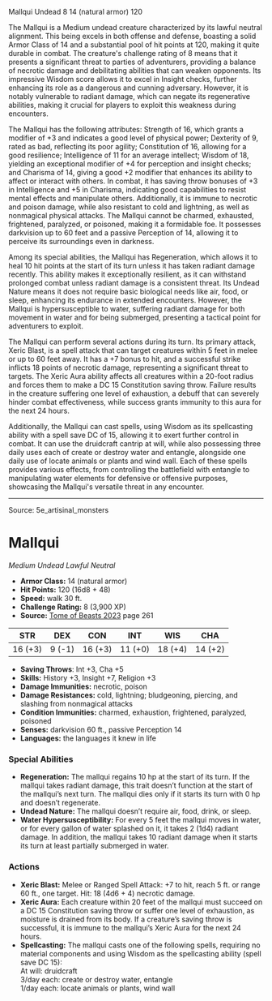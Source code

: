 <MonsterName/>Mallqui</MonsterName>
<CreatureType/>Undead</CreatureType>
<CR/>8</CR>
<AC/>14 (natural armor)</AC>
<HP/>120</HP>
<summary>The Mallqui is a Medium undead creature characterized by its lawful neutral alignment. This being excels in both offense and defense, boasting a solid Armor Class of 14 and a substantial pool of hit points at 120, making it quite durable in combat. The creature's challenge rating of 8 means that it presents a significant threat to parties of adventurers, providing a balance of necrotic damage and debilitating abilities that can weaken opponents. Its impressive Wisdom score allows it to excel in Insight checks, further enhancing its role as a dangerous and cunning adversary. However, it is notably vulnerable to radiant damage, which can negate its regenerative abilities, making it crucial for players to exploit this weakness during encounters. </summary>

<detail>

The Mallqui has the following attributes: Strength of 16, which grants a modifier of +3 and indicates a good level of physical power; Dexterity of 9, rated as bad, reflecting its poor agility; Constitution of 16, allowing for a good resilience; Intelligence of 11 for an average intellect; Wisdom of 18, yielding an exceptional modifier of +4 for perception and insight checks; and Charisma of 14, giving a good +2 modifier that enhances its ability to affect or interact with others. In combat, it has saving throw bonuses of +3 in Intelligence and +5 in Charisma, indicating good capabilities to resist mental effects and manipulate others. Additionally, it is immune to necrotic and poison damage, while also resistant to cold and lightning, as well as nonmagical physical attacks. The Mallqui cannot be charmed, exhausted, frightened, paralyzed, or poisoned, making it a formidable foe. It possesses darkvision up to 60 feet and a passive Perception of 14, allowing it to perceive its surroundings even in darkness.

Among its special abilities, the Mallqui has Regeneration, which allows it to heal 10 hit points at the start of its turn unless it has taken radiant damage recently. This ability makes it exceptionally resilient, as it can withstand prolonged combat unless radiant damage is a consistent threat. Its Undead Nature means it does not require basic biological needs like air, food, or sleep, enhancing its endurance in extended encounters. However, the Mallqui is hypersusceptible to water, suffering radiant damage for both movement in water and for being submerged, presenting a tactical point for adventurers to exploit.

The Mallqui can perform several actions during its turn. Its primary attack, Xeric Blast, is a spell attack that can target creatures within 5 feet in melee or up to 60 feet away. It has a +7 bonus to hit, and a successful strike inflicts 18 points of necrotic damage, representing a significant threat to targets. The Xeric Aura ability affects all creatures within a 20-foot radius and forces them to make a DC 15 Constitution saving throw. Failure results in the creature suffering one level of exhaustion, a debuff that can severely hinder combat effectiveness, while success grants immunity to this aura for the next 24 hours. 

Additionally, the Mallqui can cast spells, using Wisdom as its spellcasting ability with a spell save DC of 15, allowing it to exert further control in combat. It can use the druidcraft cantrip at will, while also possessing three daily uses each of create or destroy water and entangle, alongside one daily use of locate animals or plants and wind wall. Each of these spells provides various effects, from controlling the battlefield with entangle to manipulating water elements for defensive or offensive purposes, showcasing the Mallqui's versatile threat in any encounter.</detail>



---

Source: 5e_artisinal_monsters

# Mallqui

*Medium* *Undead* *Lawful Neutral*

- **Armor Class:** 14 (natural armor)
- **Hit Points:** 120 (16d8 + 48)
- **Speed:** walk 30 ft.
- **Challenge Rating:** 8 (3,900 XP)
- **Source:** [Tome of Beasts 2023](https://koboldpress.com/kpstore/product/tome-of-beasts-1-2023-edition/) page 261

| STR | DEX | CON | INT | WIS | CHA |
| --- | --- | --- | --- | --- | --- |
| 16 (+3) | 9 (-1) | 16 (+3) | 11 (+0) | 18 (+4) | 14 (+2) |

- **Saving Throws**: Int +3, Cha +5
- **Skills:** History +3, Insight +7, Religion +3
- **Damage Immunities:** necrotic, poison
- **Damage Resistances:** cold, lightning; bludgeoning, piercing, and slashing from nonmagical attacks
- **Condition Immunities:** charmed, exhaustion, frightened, paralyzed, poisoned
- **Senses:** darkvision 60 ft., passive Perception 14
- **Languages:** the languages it knew in life

### Special Abilities

- **Regeneration:** The mallqui regains 10 hp at the start of its turn. If the mallqui takes radiant damage, this trait doesn’t function at the start of the mallqui’s next turn. The mallqui dies only if it starts its turn with 0 hp and doesn’t regenerate.
- **Undead Nature:** The mallqui doesn’t require air, food, drink, or sleep.
- **Water Hypersusceptibility:** For every 5 feet the mallqui moves in water, or for every gallon of water splashed on it, it takes 2 (1d4) radiant damage. In addition, the mallqui takes 10 radiant damage when it starts its turn at least partially submerged in water.

### Actions

- **Xeric Blast:** Melee or Ranged Spell Attack: +7 to hit, reach 5 ft. or range 60 ft., one target. Hit: 18 (4d6 + 4) necrotic damage.
- **Xeric Aura:** Each creature within 20 feet of the mallqui must succeed on a DC 15 Constitution saving throw or suffer one level of exhaustion, as moisture is drained from its body. If a creature’s saving throw is successful, it is immune to the mallqui’s Xeric Aura for the next 24 hours.
- **Spellcasting:** The mallqui casts one of the following spells, requiring no material components and using Wisdom as the spellcasting ability (spell save DC 15):<br>At will: druidcraft<br>3/day each: create or destroy water, entangle<br>1/day each: locate animals or plants, wind wall


